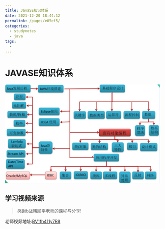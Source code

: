 ```yaml
---
title: JavaSE知识体系
date: 2021-12-20 18:44:12
permalink: /pages/e05ef5/
categories:
  - studynotes
  - java
tags:
  - 
---
```

# JAVASE知识体系

![An image](./images/11/04.png)

## 学习视频来源

> 感谢b战韩顺平老师的课程与分享!

老师视频地址:[BV1fh411y7R8](https://www.bilibili.com/video/BV1fh411y7R8/?spm_id_from=333.788.video.desc.click)

<Vssue title="Vssue Demo6"/>

